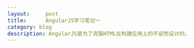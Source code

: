 ```yaml
---
layout:     post
title:      AngularJS学习笔记一
category: blog
description: AngularJS是为了克服HTML在构建应用上的不足而设计的。
---
```


##

